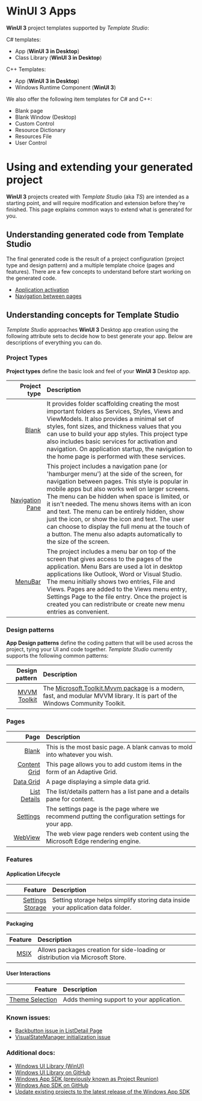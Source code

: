 # WinUI 3 Apps

**WinUI 3** project templates supported by *Template Studio*:

C# templates:
- App (**WinUI 3 in Desktop**)
- Class Library (**WinUI 3 in Desktop**)

C++ Templates:
- App (**WinUI 3 in Desktop**)
- Windows Runtime Component (**WinUI 3**)

We also offer the following item templates for C# and C++:
- Blank page
- Blank Window (Desktop)
- Custom Control
- Resource Dictionary
- Resources File
- User Control

# Using and extending your generated project

**WinUI 3** projects created with *Template Studio* (aka *TS*) are intended as a starting point, and will require modification and extension before they're finished. This page explains common ways to extend what is generated for you.

## Understanding generated code from Template Studio

The final generated code is the result of a project configuration (project type and design pattern) and a multiple template choice (pages and features). There are a few concepts to understand before start working on the generated code.

- [Application activation](./activation.md)
- [Navigation between pages](./navigation.md)

## Understanding concepts for Template Studio

*Template Studio* approaches **WinUI 3** Desktop app creation using the following attribute sets to decide how to best generate your app. Below are descriptions of everything you can do.

### Project Types

**Project types** define the basic look and feel of your **WinUI 3** Desktop app.

| Project type | Description |
|-------------:|:------------|
| [Blank](./projectTypes/blank.md) | It provides folder scaffolding creating the most important folders as Services, Styles, Views and ViewModels. It also provides a minimal set of styles, font sizes, and thickness values that you can use to build your app styles. This project type also includes basic services for activation and navigation. On application startup, the navigation to the home page is performed with these services. |
| [Navigation Pane](./projectTypes/navigationpane.md) | This project includes a navigation pane (or 'hamburger menu') at the side of the screen, for navigation between pages. This style is popular in mobile apps but also works well on larger screens. The menu can be hidden when space is limited, or it isn't needed. The menu shows items with an icon and text. The menu can be entirely hidden, show just the icon, or show the icon and text. The user can choose to display the full menu at the touch of a button. The menu also adapts automatically to the size of the screen. |
| [MenuBar](./projectTypes/menubar.md) | The project includes a menu bar on top of the screen that gives access to the pages of the application. Menu Bars are used a lot in desktop applications like Outlook, Word or Visual Studio. The menu initially shows two entries, File and Views. Pages are added to the Views menu entry, Settings Page to the file entry. Once the project is created you can redistribute or create new menu entries as convenient. |

### Design patterns

**App Design patterns** define the coding pattern that will be used across the project, tying your UI and code together. *Template Studio* currently supports the following common patterns:

| Design pattern| Description |
|--------------:|:------------|
| [MVVM Toolkit](./frameworks/mvvmtoolkit.md) | The [Microsoft.Toolkit.Mvvm package](https://aka.ms/mvvmtoolkit) is a modern, fast, and modular MVVM library. It is part of the Windows Community Toolkit. |

### Pages

| Page        | Description |
|------------:|:------------|
| [Blank](./pages/blank.md) | This is the most basic page. A blank canvas to mold into whatever you wish. |
| [Content Grid](./pages/content-grid.md) | This page allows you to add custom items in the form of an Adaptive Grid. |
| [Data Grid](./pages/data-grid.md) | A page displaying a simple data grid. |
| [List Details](./pages/list-details.md) | The list/details pattern has a list pane and a details pane for content. |
| [Settings](./pages/settings.md) | The settings page is the page where we recommend putting the configuration settings for your app. |
| [WebView](./pages/web-view.md) | The web view page renders web content using the Microsoft Edge rendering engine. |

### Features

#### Application Lifecycle

| Feature | Description |
|-------------:|:-------------|
| [Settings Storage](./features/setting-storage.md) | Setting storage helps simplify storing data inside your application data folder. |

#### Packaging

| Feature | Description |
|-------------:|:-------------|
| [MSIX](./features/msix.md) | Allows packages creation for side-loading or distribution via Microsoft Store. |

#### User Interactions

| Feature | Description |
|-------------:|:-------------|
| [Theme Selection](./features/theme-selection.md) | Adds theming support to your application. |


### Known issues:
- [Backbutton issue in ListDetail Page](https://github.com/microsoft/TemplateStudio/issues/4280)
- [VisualStateManager initialization issue](https://github.com/microsoft/TemplateStudio/issues/4072)

### Additional docs:
- [Windows UI Library (WinUI)](https://docs.microsoft.com/en-us/windows/apps/winui/)
- [Windows UI Library on GitHub](https://github.com/Microsoft/microsoft-ui-xaml)
- [Windows App SDK (previously known as Project Reunion)](https://docs.microsoft.com/en-us/windows/apps/windows-app-sdk/)
- [Windows App SDK on GitHub](https://github.com/microsoft/WindowsAppSDK)
- [Update existing projects to the latest release of the Windows App SDK](https://docs.microsoft.com/en-us/windows/apps/windows-app-sdk/update-existing-projects-to-the-latest-release)
